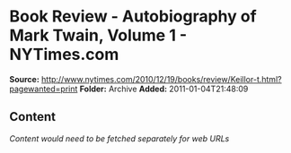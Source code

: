# Book Review - Autobiography of Mark Twain, Volume 1 - NYTimes.com

**Source:** http://www.nytimes.com/2010/12/19/books/review/Keillor-t.html?pagewanted=print
**Folder:** Archive
**Added:** 2011-01-04T21:48:09




## Content
*Content would need to be fetched separately for web URLs*
